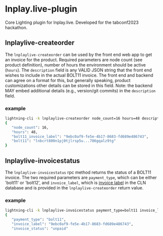 # lnplay.live-plugin

Core Lighting plugin for lnplay.live. Developed for the tabconf2023 hackathon.

## lnplaylive-createorder

The `lnplaylive-createorder` can be used by the front end web app to get an invoice for the product. Required parameters are node count (see product definition), number of hours the environment should be active (`hours`). The `description` field is any VALID JSON string that the front end wishes to include in the actual BOLT11 invoice. The front end and backend can agree on a format for this, but generally speaking, product customizations other details can be stored in this field. Note: the backend MAY embed additional details (e.g., version/git commits) in the `description` field.


### example

```bash
lightning-cli -k lnplaylive-createorder node_count=16 hours=48 description="test"
{
   "node_count": 16,
   "hours": 48,
   "bolt11_invoice_label": "9ebc0af9-fe5e-4b17-8683-fd689e486743",
   "bolt11": "lnbcrt800n1pj0tjlrsp5u...786gqalz9tg"
}
```

## lnplaylive-invoicestatus

The `lnplaylive-invoicestatus` rpc method returns the status of a BOLT11 invoice. The two required parameters are `payment_type`, which can be either 'bolt11' or 'bolt12', and `invoice_label`, which is [invoice label](https://docs.corelightning.org/reference/lightning-invoice) in the CLN database and is provided in the `lnplaylive-createorder` return value.

### example

```bash
lightning-cli -k lnplaylive-invoicestatus payment_type=bolt11 invoice_label="9ebc0af9-fe5e-4b17-8683-fd689e486743"
{
   "payment_type": "bolt11",
   "invoice_label": "9ebc0af9-fe5e-4b17-8683-fd689e486743",
   "invoice_status": "unpaid"

```